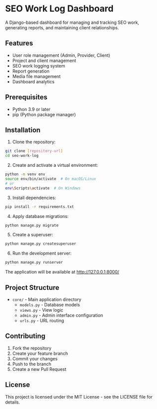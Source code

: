 # SEO Work Log Dashboard

A Django-based dashboard for managing and tracking SEO work, generating reports, and maintaining client relationships.

## Features

- User role management (Admin, Provider, Client)
- Project and client management
- SEO work logging system
- Report generation
- Media file management
- Dashboard analytics

## Prerequisites

- Python 3.9 or later
- pip (Python package manager)

## Installation

1. Clone the repository:
```bash
git clone [repository-url]
cd seo-work-log
```

2. Create and activate a virtual environment:
```bash
python -m venv env
source env/bin/activate  # On macOS/Linux
# or
env\Scripts\activate  # On Windows
```

3. Install dependencies:
```bash
pip install -r requirements.txt
```

4. Apply database migrations:
```bash
python manage.py migrate
```

5. Create a superuser:
```bash
python manage.py createsuperuser
```

6. Run the development server:
```bash
python manage.py runserver
```

The application will be available at http://127.0.0.1:8000/

## Project Structure

- `core/` - Main application directory
  - `models.py` - Database models
  - `views.py` - View logic
  - `admin.py` - Admin interface configuration
  - `urls.py` - URL routing

## Contributing

1. Fork the repository
2. Create your feature branch
3. Commit your changes
4. Push to the branch
5. Create a new Pull Request

## License

This project is licensed under the MIT License - see the LICENSE file for details. 